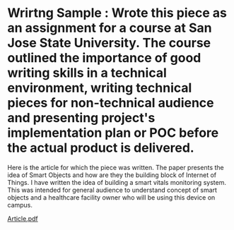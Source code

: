 # Wrirtng Sample : Wrote this piece as an assignment for a course at San Jose State University. The course outlined the importance of good writing skills in a technical environment, writing technical pieces for non-technical audience and presenting project's implementation plan or POC before the actual product is delivered.

Here is the article for which the piece was written. The paper presents the idea of Smart Objects and how are they the building block of Internet of Things. I have written the idea of building a smart vitals monitoring system. This was intended for general audience to understand concept of smart objects and a healthcare facility owner who will be using this device on campus.


[Article.pdf](https://github.com/surabhigovil/wrirtngsamples/files/6856929/Article.pdf)
